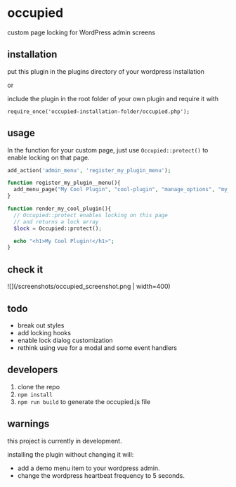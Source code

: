 occupied
=========

custom page locking for WordPress admin screens

## installation

put this plugin in the plugins directory of your wordpress installation

or

include the plugin in the root folder of your own plugin and require it with 

`require_once('occupied-installation-folder/occupied.php');`

## usage

In the function for your custom page, just use `Occupied::protect()` to enable locking on that page.

```php 
add_action('admin_menu', 'register_my_plugin_menu');

function register_my_plugin__menu(){
  add_menu_page("My Cool Plugin", "cool-plugin", "manage_options", "my_cool_plugin_page", "render_my_cool_plugin", "dashicons-heart", 7);
}

function render_my_cool_plugin(){
  // Occupied::protect enables locking on this page
  // and returns a lock array
  $lock = Occupied::protect();

  echo "<h1>My Cool Plugin!</h1>";
}
```

## check it

![](/screenshots/occupied_screenshot.png | width=400)

## todo

* break out styles
* add locking hooks 
* enable lock dialog customization
* rethink using vue for a modal and some event handlers

## developers

1. clone the repo
2. `npm install`
3. `npm run build` to generate the occupied.js file

## warnings

this project is currently in development.

installing the plugin without changing it will:

* add a demo menu item to your wordpress admin.
* change the wordpress heartbeat frequency to 5 seconds.




